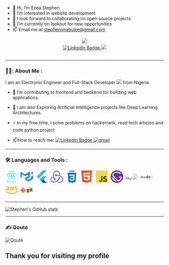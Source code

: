 - 👋 Hi, I’m Ezea Stephen
- 👀 I’m interested in website development
- 💞️ I look forward to collaborating on open source projects
- 👋 I'm currently on lookout for new opportunities
- 📫 Email me at stephennnabuike@gmail.com



<div id="header" align="center">
  <img src="https://media.giphy.com/media/M9gbBd9nbDrOTu1Mqx/giphy.gif" width="100"/>
  <div id="badges">
    
  <a href="https://www.linkedin.com/in/stephen-nnabuike-ezea-143b97170/">
    <img src="https://img.shields.io/badge/LinkedIn-blue?style=for-the-badge&logo=linkedin&logoColor=white" alt="LinkedIn Badge"/>
  </a>
  <a href="https://api.whatsapp.com/send?phone=2348133141116&text=Hi%20there!%20Thanks%20for%20reaching%20out!%20I%20will%20be%20with%20you%20in%20a%20moment!">
    <img src="https://img.shields.io/badge/WhatsApp-25D366?style=for-the-badge&logo=whatsapp&logoColor=white"/>
  </a>
</div>
  <img src="https://komarev.com/ghpvc/?username=stephnnaflat-square&color=blue" alt=""/>
  <div align="center">
</div>


</div>

---

### 👨‍🎓: About Me :
  I am an Electronic Engineer and Full-Stack Developer <img src="https://media.giphy.com/media/WUlplcMpOCEmTGBtBW/giphy.gif" width="30"> from Nigeria.
- :telescope: I’m contributing to frontend and backend for building web applications.

- :seedling: I am also Exploring Artificial Intelligence projects like Deep Learning Architectures.

- :zap: In my free time, I solve problems on hackerrank, read tech articles and code python project

- :mailbox:How to reach me: [![Linkedin Badge](https://img.shields.io/badge/-stephnna-blue?style=flat&logo=Linkedin&logoColor=white)](https://www.linkedin.com/in/stephen-nnabuike-ezea-143b97170/)<a href="mailto:stephennnabuike@gmail.com"> <img src="https://img.shields.io/badge/stephnna-D14836?style=flat&for-the-badge&logo=gmail&logoColor=white" alt="gmail"/></a>


---

### :hammer_and_wrench: Languages and Tools :
<div>
  <img src="https://github.com/devicons/devicon/blob/master/icons/react/react-original-wordmark.svg" title="React" alt="React" width="40" height="40"/>&nbsp;
  <img src="https://github.com/devicons/devicon/blob/master/icons/materialui/materialui-original.svg" title="Material UI" alt="Material UI" width="40" height="40"/>&nbsp;
  <img src="https://github.com/devicons/devicon/blob/master/icons/flutter/flutter-original.svg" title="Flutter" alt="Flutter" width="40" height="40"/>&nbsp;
  <img src="https://github.com/devicons/devicon/blob/master/icons/redux/redux-original.svg" title="Redux" alt="Redux " width="40" height="40"/>&nbsp;
  <img src="https://github.com/devicons/devicon/blob/master/icons/css3/css3-plain-wordmark.svg"  title="CSS3" alt="CSS" width="40" height="40"/>&nbsp;
  <img src="https://github.com/devicons/devicon/blob/master/icons/html5/html5-original.svg" title="HTML5" alt="HTML" width="40" height="40"/>&nbsp;
  <img src="https://github.com/devicons/devicon/blob/master/icons/javascript/javascript-original.svg" title="JavaScript" alt="JavaScript" width="40" height="40"/>&nbsp;
  <img src="https://github.com/devicons/devicon/blob/master/icons/gatsby/gatsby-original.svg" title="Gatsby"  alt="Gatsby" width="40" height="40"/>&nbsp;
  <img src="https://github.com/devicons/devicon/blob/master/icons/mysql/mysql-original-wordmark.svg" title="MySQL"  alt="MySQL" width="40" height="40"/>&nbsp;
  <img src="https://github.com/devicons/devicon/blob/master/icons/nodejs/nodejs-original-wordmark.svg" title="NodeJS" alt="NodeJS" width="40" height="40"/>&nbsp;
  <img src="https://github.com/devicons/devicon/blob/master/icons/amazonwebservices/amazonwebservices-plain-wordmark.svg" title="AWS" alt="AWS" width="40" height="40"/>&nbsp;
  <img src="https://github.com/devicons/devicon/blob/master/icons/git/git-original-wordmark.svg" title="Git" **alt="Git" width="40" height="40"/>
</div>

---

![Stephen's GitHub stats](https://github-readme-stats.vercel.app/api?username=stephnna&show_icons=true&theme=radical)

---

### ✍️ Qoute

![Qoute](https://github-readme-quotes.herokuapp.com/quote?theme=tokyonight&animation=default&layout=default&font=default)


<div> <!-- Markdown -->
  <h2 class"pt-2">Thank you for visiting my profile</h2>
<!---
stephnna/stephnna is a ✨ special ✨ repository because its `README.md` (this file) appears on your GitHub profile.
You can click the Preview link to take a look at your changes.
--->
